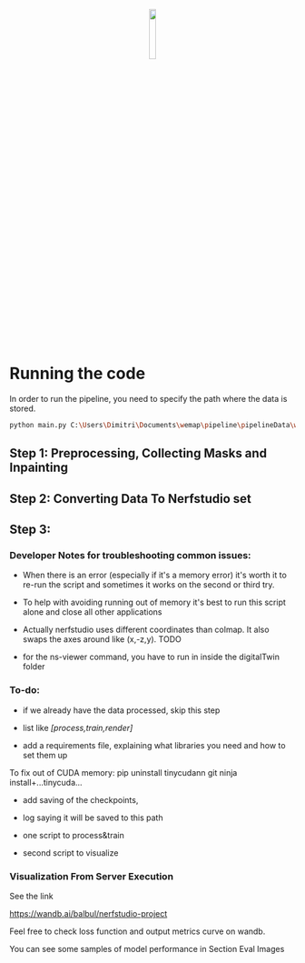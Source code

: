 <p align="center">
  <img src="https://getwemap.com/images/logo-wemap.svg" width="15%"/>
</p>

# Running the code

In order to run the pipeline, you need to specify the path where the data is stored.

```bash
python main.py C:\Users\Dimitri\Documents\wemap\pipeline\pipelineData\wemap-office-one-room-v1\wemap-office-one-room-v1
```


## Step 1: Preprocessing, Collecting Masks and Inpainting

## Step 2: Converting Data To Nerfstudio set

## Step 3: 



### Developer Notes for troubleshooting common issues:

- When there is an error (especially if it's a memory error) it's worth it to re-run the script and sometimes it works on the second or third try.

- To help with avoiding running out of memory it's best to run this script alone and close all other applications

- Actually nerfstudio uses different coordinates than colmap. It also swaps the axes around like (x,-z,y). TODO

- for the ns-viewer command, you have to run in inside the digitalTwin folder





### To-do:
- if we already have the data processed, skip this step
- list like *[process,train,render]*

- add a requirements file, explaining what libraries
you need and how to set them up

To fix out of CUDA memory:
pip uninstall tinycudann
git ninja install+...tinycuda...


- add saving of the checkpoints,
- log saying it will be saved to this path

- one script to process&train
- second script to visualize


### Visualization From Server Execution

See the link

https://wandb.ai/balbul/nerfstudio-project

Feel free to check loss function and output metrics curve on wandb.

You can see some samples of model performance in Section Eval Images




